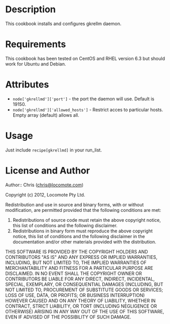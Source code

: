 # Description

This cookbook installs and configures gkrellm daemon.

# Requirements

This cookbook has been tested on CentOS and RHEL version 6.3 but should work for Ubuntu and Debian.

# Attributes

* `node['gkrellmd']['port']` - the port the daemon will use. Default is 19150.
* `node['gkrellmd']['allowed_hosts']` - Restrict acces to particular hosts. Empty array (default) allows all.

# Usage

Just include `recipe[gkrellmd]` in your run_list.

# License and Author
Author:: Chris (<chris@locomote.com>)

Copyright (c) 2012, Locomote Pty Ltd.

Redistribution and use in source and binary forms, with or without
modification, are permitted provided that the following conditions are met:

1. Redistributions of source code must retain the above copyright notice, this
   list of conditions and the following disclaimer.
2. Redistributions in binary form must reproduce the above copyright notice,
   this list of conditions and the following disclaimer in the documentation
   and/or other materials provided with the distribution.

THIS SOFTWARE IS PROVIDED BY THE COPYRIGHT HOLDERS AND CONTRIBUTORS "AS IS" AND
ANY EXPRESS OR IMPLIED WARRANTIES, INCLUDING, BUT NOT LIMITED TO, THE IMPLIED
WARRANTIES OF MERCHANTABILITY AND FITNESS FOR A PARTICULAR PURPOSE ARE
DISCLAIMED. IN NO EVENT SHALL THE COPYRIGHT OWNER OR CONTRIBUTORS BE LIABLE FOR
ANY DIRECT, INDIRECT, INCIDENTAL, SPECIAL, EXEMPLARY, OR CONSEQUENTIAL DAMAGES
(INCLUDING, BUT NOT LIMITED TO, PROCUREMENT OF SUBSTITUTE GOODS OR SERVICES;
LOSS OF USE, DATA, OR PROFITS; OR BUSINESS INTERRUPTION) HOWEVER CAUSED AND
ON ANY THEORY OF LIABILITY, WHETHER IN CONTRACT, STRICT LIABILITY, OR TORT
(INCLUDING NEGLIGENCE OR OTHERWISE) ARISING IN ANY WAY OUT OF THE USE OF THIS
SOFTWARE, EVEN IF ADVISED OF THE POSSIBILITY OF SUCH DAMAGE.
